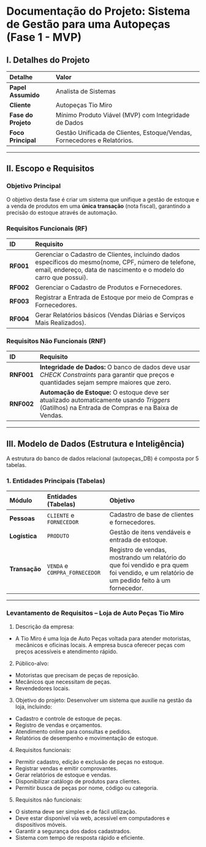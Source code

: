 # Documentação do Projeto: Sistema de Gestão para uma Autopeças (Fase 1 - MVP)

## I. Detalhes do Projeto

| Detalhe | Valor |
| :--- | :--- |
| **Papel Assumido** | Analista de Sistemas |
| **Cliente** | Autopeças Tio Miro |
| **Fase do Projeto** | Mínimo Produto Viável (MVP) com Integridade de Dados |
| **Foco Principal** | Gestão Unificada de Clientes, Estoque/Vendas, Fornecedores e Relatórios. |

---

## II. Escopo e Requisitos

### Objetivo Principal

O objetivo desta fase é criar um sistema que unifique a gestão de estoque e a venda de produtos em uma **única transação** (nota fiscal), garantindo a precisão do estoque através de automação.

### Requisitos Funcionais (RF)

| ID | Requisito |
| :--- | :--- |
| **RF001** | Gerenciar o Cadastro de Clientes, incluindo dados específicos do mesmo(nome, CPF, número de telefone, email, endereço, data de nascimento e o modelo do carro que possui). |
| **RF002** | Gerenciar o Cadastro de Produtos e Fornecedores. |
| **RF003** | Registrar a Entrada de Estoque por meio de Compras e Fornecedores. |
| **RF004** | Gerar Relatórios básicos (Vendas Diárias e Serviços Mais Realizados). |

### Requisitos Não Funcionais (RNF)

| ID | Requisito |
| :--- | :--- |
| **RNF001** | **Integridade de Dados:** O banco de dados deve usar *CHECK Constraints* para garantir que preços e quantidades sejam sempre maiores que zero. |
| **RNF002** | **Automação de Estoque:** O estoque deve ser atualizado automaticamente usando *Triggers* (Gatilhos) na Entrada de Compras e na Baixa de Vendas. |

---

## III. Modelo de Dados (Estrutura e Inteligência)

A estrutura do banco de dados relacional (autopeças\_DB) é composta por 5 tabelas.

### 1. Entidades Principais (Tabelas)

| Módulo | Entidades (Tabelas) | Objetivo |
| :--- | :--- | :--- |
| **Pessoas** | `CLIENTE` e `FORNECEDOR` | Cadastro de base de clientes e fornecedores. |
| **Logística** | `PRODUTO` | Gestão de itens vendáveis e entrada de estoque. |
| **Transação** | `VENDA` e `COMPRA_FORNECEDOR` | Registro de vendas, mostrando um relatório do que foi vendido e pra quem foi vendido, e um relatório de um pedido feito à um fornecedor. |

---

### Levantamento de Requisitos – Loja de Auto Peças Tio Miro

1. Descrição da empresa:
- A Tio Miro é uma loja de Auto Peças voltada para atender motoristas, mecânicos e oficinas locais. A empresa busca oferecer peças com preços acessíveis e atendimento rápido.


2. Público-alvo:
- Motoristas que precisam de peças de reposição.
- Mecânicos que necessitam de peças.
- Revendedores locais.


3. Objetivo do projeto:
Desenvolver um sistema que auxilie na gestão da loja, incluindo:
- Cadastro e controle de estoque de peças.
- Registro de vendas e orçamentos.
- Atendimento online para consultas e pedidos.
- Relatórios de desempenho e movimentação de estoque.


4. Requisitos funcionais:
- Permitir cadastro, edição e exclusão de peças no estoque.
- Registrar vendas e emitir comprovantes.
- Gerar relatórios de estoque e vendas.
- Disponibilizar catálogo de produtos para clientes.
- Permitir busca de peças por nome, código ou categoria.


5. Requisitos não funcionais:
- O sistema deve ser simples e de fácil utilização.
- Deve estar disponível via web, acessível em computadores e dispositivos móveis.
- Garantir a segurança dos dados cadastrados.
- Sistema com tempo de resposta rápido e eficiente.